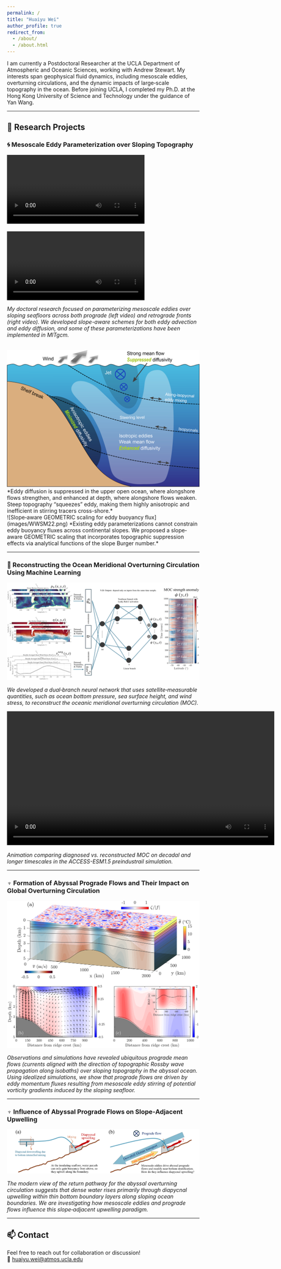 ```yaml
---
permalink: /
title: "Huaiyu Wei"
author_profile: true
redirect_from:
  - /about/
  - /about.html
---
```


I am currently a Postdoctoral Researcher at the UCLA Department of Atmospheric and Oceanic Sciences, working with Andrew Stewart. My interests span geophysical fluid dynamics, including mesoscale eddies, overturning circulations, and the dynamic impacts of large‐scale topography in the ocean. Before joining UCLA, I completed my Ph.D. at the Hong Kong University of Science and Technology under the guidance of Yan Wang.

---

## 🔬 Research Projects

### 🌀 Mesoscale Eddy Parameterization over Sloping Topography

<p style="display: flex; gap: 20px; flex-wrap: wrap;">
  <video width="360" controls>
    <source src="/videos/Prograde.mp4" type="video/mp4">
    Your browser does not support the video tag.
  </video>
  <video width="360" controls>
    <source src="/videos/retrograde.mp4" type="video/mp4">
    Your browser does not support the video tag.
  </video>
</p>

*My doctoral research focused on parameterizing mesoscale eddies over sloping seafloors across both prograde (left video) and retrograde fronts (right video). We developed slope-aware schemes for both eddy advection and eddy diffusion, and some of these parameterizations have been implemented in MITgcm.*


<br />
<img src="images/ww21.png" alt="Schematic of eddy diffusion across continental slopes under upwelling‐favorable winds" width="600" />
*Eddy diffusion is suppressed in the upper open ocean, where alongshore flows strengthen, and enhanced at depth, where alongshore flows weaken. Steep topography “squeezes” eddy, making them highly anisotropic and inefficient in stirring tracers cross-shore.*


<br />
![Slope‐aware GEOMETRIC scaling for eddy buoyancy flux](images/WWSM22.png)  
*Existing eddy parameterizations cannot constrain eddy buoyancy fluxes across continental slopes. We proposed a slope‐aware GEOMETRIC scaling that incorporates topographic suppression effects via analytical functions of the slope Burger number.*

---

### 🔁 Reconstructing the Ocean Meridional Overturning Circulation Using Machine Learning

![Dual‐branch neural network architecture for MOC reconstruction](images/DBNN.png)

*We developed a dual‐branch neural network that uses satellite‐measurable quantities, such as ocean bottom pressure, sea surface height, and wind stress, to reconstruct the oceanic meridional overturning circulation (MOC).*

<video width="700" controls>
  <source src="/videos/Truth_Vs_Reconstruction.mp4" type="video/mp4">
  Your browser does not support the video tag.
</video>

*Animation comparing diagnosed vs. reconstructed MOC on decadal and longer timescales in the ACCESS-ESM1.5 preindustrail simulation.*

---

### ♆ Formation of Abyssal Prograde Flows and Their Impact on Global Overturning Circulation

![Idealized simulation of abyssal prograde flows](images/Neptune_model.png)

*Observations and simulations have revealed ubiquitous prograde mean flows (currents aligned with the direction of topographic Rossby wave propagation along isobaths) over sloping topography in the abyssal ocean. Using idealized simulations, we show that prograde flows are driven by eddy momentum fluxes resulting from mesoscale eddy stirring of potential vorticity gradients induced by the sloping seafloor.*

---

### ♆ Influence of Abyssal Prograde Flows on Slope‐Adjacent Upwelling

![Schematic of slope-adjacent upwelling in the abyssal overturning circulation](images/Neptune_Upwelling.png)

*The modern view of the return pathway for the abyssal overturning circulation suggests that dense water rises primarily through diapycnal upwelling within thin bottom boundary layers along sloping ocean boundaries. We are investigating how mesoscale eddies and prograde flows influence this slope‐adjacent upwelling paradigm.*

---

## 📫 Contact

Feel free to reach out for collaboration or discussion!  
📧 [huaiyu.wei@atmos.ucla.edu](mailto:huaiyu.wei@atmos.ucla.edu)
